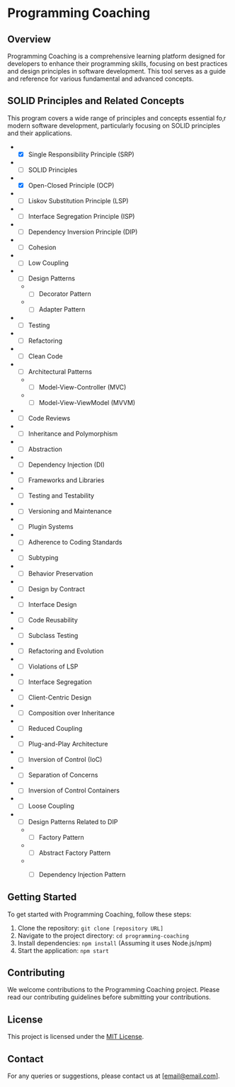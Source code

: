 # Programming Coaching

## Overview
Programming Coaching is a comprehensive learning platform designed for developers to enhance their programming skills, focusing on best practices and design principles in software development. This tool serves as a guide and reference for various fundamental and advanced concepts.

## SOLID Principles and Related Concepts
This program covers a wide range of principles and concepts essential fo‚r modern software development, particularly focusing on SOLID principles and their applications.

- - [x] Single Responsibility Principle (SRP) 
- - [ ] SOLID Principles 
- - [x] Open-Closed Principle (OCP) 
- - [ ] Liskov Substitution Principle (LSP) 
- - [ ] Interface Segregation Principle (ISP) 
- - [ ] Dependency Inversion Principle (DIP) 
- - [ ] Cohesion 
- - [ ] Low Coupling 
- - [ ] Design Patterns 
  - - [ ] Decorator Pattern 
  - - [ ] Adapter Pattern 
- - [ ] Testing 
- - [ ] Refactoring 
- - [ ] Clean Code 
- - [ ] Architectural Patterns 
  - - [ ] Model-View-Controller (MVC) 
  - - [ ] Model-View-ViewModel (MVVM) 
- - [ ] Code Reviews 
- - [ ] Inheritance and Polymorphism 
- - [ ] Abstraction 
- - [ ] Dependency Injection (DI) 
- - [ ] Frameworks and Libraries 
- - [ ] Testing and Testability 
- - [ ] Versioning and Maintenance 
- - [ ] Plugin Systems 
- - [ ] Adherence to Coding Standards 
- - [ ] Subtyping 
- - [ ] Behavior Preservation 
- - [ ] Design by Contract 
- - [ ] Interface Design 
- - [ ] Code Reusability 
- - [ ] Subclass Testing 
- - [ ] Refactoring and Evolution 
- - [ ] Violations of LSP 
- - [ ] Interface Segregation 
- - [ ] Client-Centric Design 
- - [ ] Composition over Inheritance 
- - [ ] Reduced Coupling 
- - [ ] Plug-and-Play Architecture 
- - [ ] Inversion of Control (IoC) 
- - [ ] Separation of Concerns 
- - [ ] Inversion of Control Containers 
- - [ ] Loose Coupling 
- - [ ] Design Patterns Related to DIP 
  - - [ ] Factory Pattern 
  - - [ ] Abstract Factory Pattern 
  - - [ ] Dependency Injection Pattern 


## Getting Started
To get started with Programming Coaching, follow these steps:
1. Clone the repository: `git clone [repository URL]`
2. Navigate to the project directory: `cd programming-coaching`
3. Install dependencies: `npm install` (Assuming it uses Node.js/npm)
4. Start the application: `npm start`

## Contributing
We welcome contributions to the Programming Coaching project. Please read our contributing guidelines before submitting your contributions.

## License
This project is licensed under the [MIT License](LICENSE.md).

## Contact
For any queries or suggestions, please contact us at [email@email.com].

